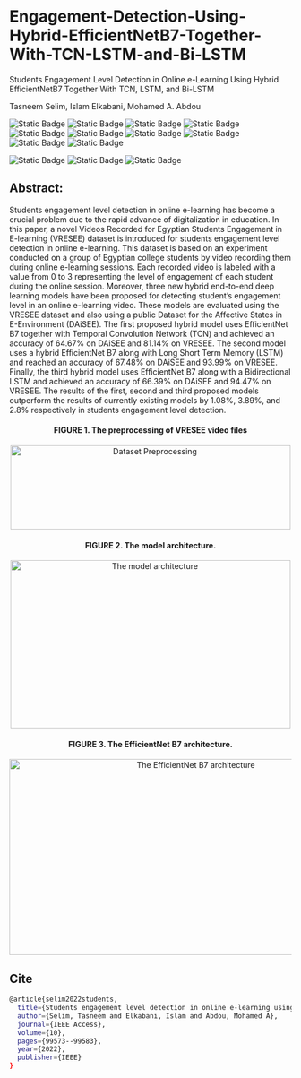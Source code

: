 # Engagement-Detection-Using-Hybrid-EfficientNetB7-Together-With-TCN-LSTM-and-Bi-LSTM

Students Engagement Level Detection in Online e-Learning Using Hybrid EfficientNetB7 Together With TCN, LSTM, and Bi-LSTM

Tasneem Selim, Islam Elkabani, Mohamed A. Abdou

![Static Badge](https://img.shields.io/badge/Paper-Link-yellow?link=https%3A%2F%2Fieeexplore.ieee.org%2Fabstract%2Fdocument%2F9893134)
![Static Badge](https://img.shields.io/badge/Dataset-DAISEE-indigo?link=https://people.iith.ac.in/vineethnb/resources/daisee/index.html)
![Static Badge](https://img.shields.io/badge/CV2-white?link=https://pypi.org/project/opencv-python/)
![Static Badge](https://img.shields.io/badge/TensorFlow-2-orange?link=https://www.tensorflow.org/install)
![Static Badge](https://img.shields.io/badge/Python-3.8-blue?link=https://www.python.org/downloads/)
![Static Badge](https://img.shields.io/badge/Scikit--Video-babyblue?link=https://www.scikit-video.org/stable/)
![Static Badge](https://img.shields.io/badge/Keras-2.9-red?link=https://pypi.org/project/keras-tcn/2.9.3/)
![Static Badge](https://img.shields.io/badge/Video-Augmentation-green?link=https://github.com/okankop/vidaug)
![Static Badge](https://img.shields.io/badge/numpy-blue?link=https://numpy.org/install/)
![Static Badge](https://img.shields.io/badge/Keras--tcn-2.9.3-purple?link=https://pypi.org/project/keras-tcn/2.9.3/)


![Static Badge](https://img.shields.io/badge/Tensorboard-colab-orange?link=https%3A%2F%2Fieeexplore.ieee.org%2Fabstract%2Fdocument%2F9893134)
![Static Badge](https://img.shields.io/badge/matplotlib-babyblue?link=https%3A%2F%2Fieeexplore.ieee.org%2Fabstract%2Fdocument%2F9893134)
![Static Badge](https://img.shields.io/badge/sklearn-yellow?link=https%3A%2F%2Fieeexplore.ieee.org%2Fabstract%2Fdocument%2F9893134)



## Abstract:
Students engagement level detection in online e-learning has become a crucial problem due to the rapid advance of digitalization in education. In this paper, a novel Videos Recorded for Egyptian Students Engagement in E-learning (VRESEE) dataset is introduced for students engagement level detection in online e-learning. This dataset is based on an experiment conducted on a group of Egyptian college students by video recording them during online e-learning sessions. Each recorded video is labeled with a value from 0 to 3 representing the level of engagement of each student during the online session. Moreover, three new hybrid end-to-end deep learning models have been proposed for detecting student’s engagement level in an online e-learning video. These models are evaluated using the VRESEE dataset and also using a public Dataset for the Affective States in E-Environment (DAiSEE). The first proposed hybrid model uses EfficientNet B7 together with Temporal Convolution Network (TCN) and achieved an accuracy of 64.67% on DAiSEE and 81.14% on VRESEE. The second model uses a hybrid EfficientNet B7 along with Long Short Term Memory (LSTM) and reached an accuracy of 67.48% on DAiSEE and 93.99% on VRESEE. Finally, the third hybrid model uses EfficientNet B7 along with a Bidirectional LSTM and achieved an accuracy of 66.39% on DAiSEE and 94.47% on VRESEE. The results of the first, second and third proposed models outperform the results of currently existing models by 1.08%, 3.89%, and 2.8% respectively in students engagement level detection.


<div align="center">

 
#### FIGURE 1. The preprocessing of VRESEE video files

<img src="https://github.com/TasneemMohammed/Engagement-Detection-Using-Hybrid-EfficientNetB7-Together-With-TCN-LSTM-and-Bi-LSTM/blob/main/Figures/DatasetPreprocessing.gif" alt="Dataset Preprocessing" width="500" height="150">



#### FIGURE 2. The model architecture.
 <img src="https://github.com/TasneemMohammed/Engagement-Detection-Using-Hybrid-EfficientNetB7-Together-With-TCN-LSTM-and-Bi-LSTM/blob/main/Figures/modelArchitecture.gif" alt="The model architecture" width="500" height="300">




#### FIGURE 3. The EfficientNet B7 architecture.

<img src="https://github.com/TasneemMohammed/Engagement-Detection-Using-Hybrid-EfficientNetB7-Together-With-TCN-LSTM-and-Bi-LSTM/blob/main/Figures/EfficientNetB7Arch.gif" alt="The EfficientNet B7 architecture" width="650" height="350">
</div>


## Cite
```sh
@article{selim2022students,
  title={Students engagement level detection in online e-learning using hybrid efficientnetb7 together with tcn, lstm, and bi-lstm},
  author={Selim, Tasneem and Elkabani, Islam and Abdou, Mohamed A},
  journal={IEEE Access},
  volume={10},
  pages={99573--99583},
  year={2022},
  publisher={IEEE}
}
```

